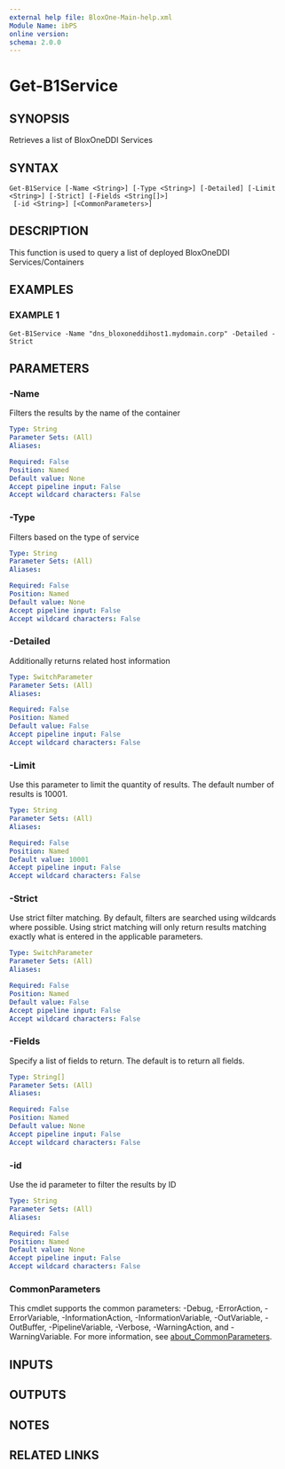 ```yaml
---
external help file: BloxOne-Main-help.xml
Module Name: ibPS
online version:
schema: 2.0.0
---
```


# Get-B1Service

## SYNOPSIS
Retrieves a list of BloxOneDDI Services

## SYNTAX

```
Get-B1Service [-Name <String>] [-Type <String>] [-Detailed] [-Limit <String>] [-Strict] [-Fields <String[]>]
 [-id <String>] [<CommonParameters>]
```

## DESCRIPTION
This function is used to query a list of deployed BloxOneDDI Services/Containers

## EXAMPLES

### EXAMPLE 1
```
Get-B1Service -Name "dns_bloxoneddihost1.mydomain.corp" -Detailed -Strict
```

## PARAMETERS

### -Name
Filters the results by the name of the container

```yaml
Type: String
Parameter Sets: (All)
Aliases:

Required: False
Position: Named
Default value: None
Accept pipeline input: False
Accept wildcard characters: False
```

### -Type
Filters based on the type of service

```yaml
Type: String
Parameter Sets: (All)
Aliases:

Required: False
Position: Named
Default value: None
Accept pipeline input: False
Accept wildcard characters: False
```

### -Detailed
Additionally returns related host information

```yaml
Type: SwitchParameter
Parameter Sets: (All)
Aliases:

Required: False
Position: Named
Default value: False
Accept pipeline input: False
Accept wildcard characters: False
```

### -Limit
Use this parameter to limit the quantity of results.
The default number of results is 10001.

```yaml
Type: String
Parameter Sets: (All)
Aliases:

Required: False
Position: Named
Default value: 10001
Accept pipeline input: False
Accept wildcard characters: False
```

### -Strict
Use strict filter matching.
By default, filters are searched using wildcards where possible.
Using strict matching will only return results matching exactly what is entered in the applicable parameters.

```yaml
Type: SwitchParameter
Parameter Sets: (All)
Aliases:

Required: False
Position: Named
Default value: False
Accept pipeline input: False
Accept wildcard characters: False
```

### -Fields
Specify a list of fields to return.
The default is to return all fields.

```yaml
Type: String[]
Parameter Sets: (All)
Aliases:

Required: False
Position: Named
Default value: None
Accept pipeline input: False
Accept wildcard characters: False
```

### -id
Use the id parameter to filter the results by ID

```yaml
Type: String
Parameter Sets: (All)
Aliases:

Required: False
Position: Named
Default value: None
Accept pipeline input: False
Accept wildcard characters: False
```

### CommonParameters
This cmdlet supports the common parameters: -Debug, -ErrorAction, -ErrorVariable, -InformationAction, -InformationVariable, -OutVariable, -OutBuffer, -PipelineVariable, -Verbose, -WarningAction, and -WarningVariable. For more information, see [about_CommonParameters](http://go.microsoft.com/fwlink/?LinkID=113216).

## INPUTS

## OUTPUTS

## NOTES

## RELATED LINKS
